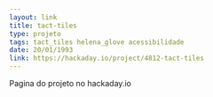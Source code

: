 ```yaml
---
layout: link
title: tact-tiles
type: projeto
tags: tact_tiles helena_glove acessibilidade
date: 20/01/1993
link: https://hackaday.io/project/4812-tact-tiles
---
```


Pagina do projeto no hackaday.io
